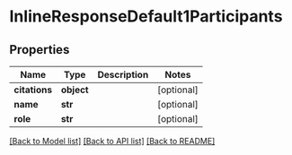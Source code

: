 # InlineResponseDefault1Participants

## Properties
Name | Type | Description | Notes
------------ | ------------- | ------------- | -------------
**citations** | **object** |  | [optional] 
**name** | **str** |  | [optional] 
**role** | **str** |  | [optional] 

[[Back to Model list]](../README.md#documentation-for-models) [[Back to API list]](../README.md#documentation-for-api-endpoints) [[Back to README]](../README.md)


